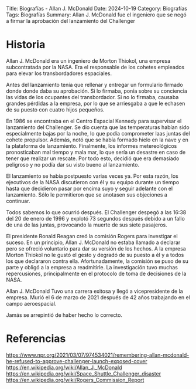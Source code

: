 Title: Biografías - Allan J. McDonald
Date: 2024-10-19
Category: Biografías
Tags: Biografías
Summary: Allan J. McDonald fue el ingeniero que se negó a firmar la aprobación del lanzamiento del Challenger


# Historia

Allan J. McDonald era un ingeniero de Morton Thiokol, una empresa subcontratada por la NASA.
Era el responsable de los cohetes empleados para elevar los transbordadores espaciales.

Antes del lanzamiento tenía que rellenar y entregar un formulario firmado donde donde daba su aprobación.
Si lo firmaba, ponía sobre su conciencia las vidas de los ocupantes del transbordador.
Si no lo firmaba, causaba grandes pérdidas a la empresa, por lo que se arriesgaba a que le echasen de su puesto con cuatro hijos pequeños.

En 1986 se encontraba en el Centro Espacial Kennedy para supervisar el lanzamiento del Challenger. 
Se dio cuenta que las temperaturas habían sido especialmente bajas por la noche, lo que podía comprometer laas juntas del cohete propulsor.
Además, notó que se había formado hielo en la nave y en la plataforma de lanzamiento.
Finalmente, los informes metereológicos pronosticaban mal tiempo y mala mar, lo que sería un desastre en caso de tener que realizar un rescate.
Por todo esto, decidió que era demasiado peligroso y no podía dar su visto bueno al lanzamiento.

El lanzamiento se había postpuesto varias veces ya. 
Por esta razón, los ejecutivos de la NASA discutieron con él y su equipo durante un tiempo hasta que decidieron pasar por encima suyo y seguir adelante con el lanzamiento.
Sólo le permitieron que se anotasen sus objeciones a continuar.

Todos sabemos lo que ocurrió después. 
El Challenger despegó a las 16:38 del 20 de enero de 1996 y explotó 73 segundos después debido a un fallo de una de las juntas, provocando la muerte de sus siete pasajeros.

El presidente Ronald Reagan creó la comisión Rogers para investigar el suceso.
En un principio, Allan J. McDonald no estaba llamado a declarar pero se ofreció voluntario para dar su versión de los hechos.
A la empresa Morton Thiokol no le gustó el gesto y degradó de su puesto a él y a todos los que declararon contra ella.
Afortunadamente, la comisión se puso de su parte y obligó a la empresa a readmitirle.
La investigación tuvo muchas repercusiones, principalmente en el protocolo de toma de decisiones de la NASA.

Allan J. McDonald Tuvo una carrera exitosa y llegó a vicepresidente de la empresa.
Murió el 6 de marzo de 2021 después de 42 años trabajando en el campo aeroespacial.

Jamás se arrepintió de haber hecho lo correcto.


# Referencias

https://www.npr.org/2021/03/07/974534021/remembering-allan-mcdonald-he-refused-to-approve-challenger-launch-exposed-cover
https://en.wikipedia.org/wiki/Allan_J._McDonald
https://en.wikipedia.org/wiki/Space_Shuttle_Challenger_disaster
https://en.wikipedia.org/wiki/Rogers_Commission_Report
